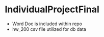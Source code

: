# IndividualProjectFinal

- Word Doc is included within repo
- hw_200 csv file utilized for db data
